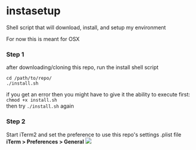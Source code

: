 instasetup
==========

Shell script that will download, install, and setup my environment

For now this is meant for OSX

### Step 1  

after downloading/cloning this repo, run the install shell script
```shell
cd /path/to/repo/
./install.sh 
```
if you get an error then you might have to give it the ability to execute first:  
```chmod +x install.sh```   
then try ```./install.sh``` again

### Step 2  
Start iTerm2 and set the preference to use this repo's settings .plist file  
**iTerm > Preferences > General**
<img src="iterm-prefs.png">



